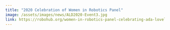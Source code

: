 ```yaml
---
title: "2020 Celebration of Women in Robotics Panel"
image: /assets/images/news/ALD2020-Event3.jpg
link: https://robohub.org/women-in-robotics-panel-celebrating-ada-lovelace-day/
---
```

